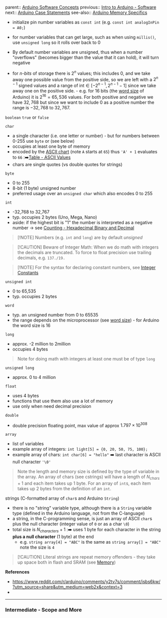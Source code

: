 parent:: [Arduino Software Concepts](Arduino%20Software%20Concepts.md)
previous:: [Intro to Arduino - Software](Intro%20to%20Arduino%20-%20Software.md)
next:: [Arduino Case Statements](Arduino%20Case%20Statements.md)
see-also:: [Arduino Memory Specifics](Arduino%20Memory%20Specifics.md)

- initialize pin number variables as `const int` (e.g. `const int analogInPin = A0;`)
- for number variables that can get large, such as when using `millis()`, use `unsigned long` so it rolls over back to 0

- By default number variables are unsigned, thus when a number "overflows" (becomes bigger than the value that it can hold), it will turn negative
- for _n-bits_ of storage there is $2^n$ values; this includes 0, and we take away one possible value from the positive side, so we are left with a $2^{n-1}$ signed values and a range of $\text{int} \in [-2^{n-1}, 2^{n-1} - 1]$ since we take away one on the positive side. 
		- e.g. for 16 bits (the [word size](word%20size.md) of Arduino) it is $2^{16}=65,536$ values. For both positive and negative we have $32,768$ but since we want to include 0 as a positive number the range is $-32,768$ to $32,767$.

`boolean`
	`true` or `false`

`char`
- a single character (i.e. one letter or number) - but for numbers between 0-255 use `byte` or  (see below)
- occupies at least one byte of memory
- encoded by the [ASCII chart](https://web.archive.org/web/20171028220458/https://www.arduino.cc/en/Reference/ASCIIchart) (note `A` starts at `65`) thus `'A' + 1` evaluates to `66` :➡️[Table - ASCII Values](Table%20-%20ASCII%20Values.md)
- chars are single quotes (vs double quotes for strings)

`byte`
- 0 to 255
- 8-bit (1 byte) unsigned number
- preferred usage over an `unsigned char` which also encodes 0 to 255

`int`
- -32,768 to 32,767
- typ. occupies 2 bytes (Uno, Mega, Nano)
- aside: if the highest bit is "1" the number is interpreted as a negative number -> see [Counting - Hexadecimal Binary and Decimal](Counting%20-%20Hexadecimal%20Binary%20and%20Decimal.md)

> [!NOTE] Numbers (e.g. `int` and `long`) are by default _unsigned_

> [!CAUTION] Beware of Integer Math: When we do math with integers the decimals are truncated.  To force to float precision use trailing decimals, e.g. `137./19.`

> [!NOTE] For the syntax for declaring constant numbers, see [Integer Constants](Integer%20Constants.md)

`unsigned int`
- 0 to 65,535
- typ. occupies 2 bytes 

`word`
- typ. an unsigned number from 0 to 65535
- the range depends on the microprocessor (see [word size](word%20size.md)) - for Arduino the word size is 16

`long`
- approx. -2 million to 2million
- occupies 4 bytes

> Note for doing math with integers at least one must be of type `long`

`unsigned long`
- approx. 0 to 4 million

`float`
- uses 4 bytes
- functions that use them also use a lot of memory
- use only when need decimal precision

`double`
- double precision floating point, max value of approx $1.797 \times 10^{308}$

`array`
- list of variables 
- example array of integers: `int light[5] = {0, 20, 50, 75, 100};`
- example array of chars: `int char[6] = "hello"` ➡️ last character is ASCII null character `'\0'`

> Note the length and memory size is defined by the type of variable in the array. An array of chars (see cstrings) will have a length of $N_{chars} + 1$ and each item takes up 1 byte. For an array of `int`s, each item takes up 2 bytes from the definition of an `int`. 

strings (C-formatted array of `char`s and Arduino `String`)
- there is no "string" variable type, although there is a `String` variable type (defined in the Arduino language, not from the C-language)
- a string, in the C-programming sense, is just an array of ASCII `char`s plus the null character (integer value of `0` or as a char `\0`)
- total size is $N_{characters} + 1$ :➡️ uses 1 byte for each character in the string **plus a null character** (1 byte) at the end
	- e.g. `string array[4] = "ABC"` is the same as `string array[] = "ABC"`  note the size is `4`

> [!CAUTION] Literal strings are repeat memory offenders - they take up space both in flash and SRAM (see [Memory](Memory.md))


**References**
- https://www.reddit.com/r/arduino/comments/y2tv7s/comment/isbs6kw/?utm_source=share&utm_medium=web2x&context=3
- 

---

### Intermediate - Scope and More

